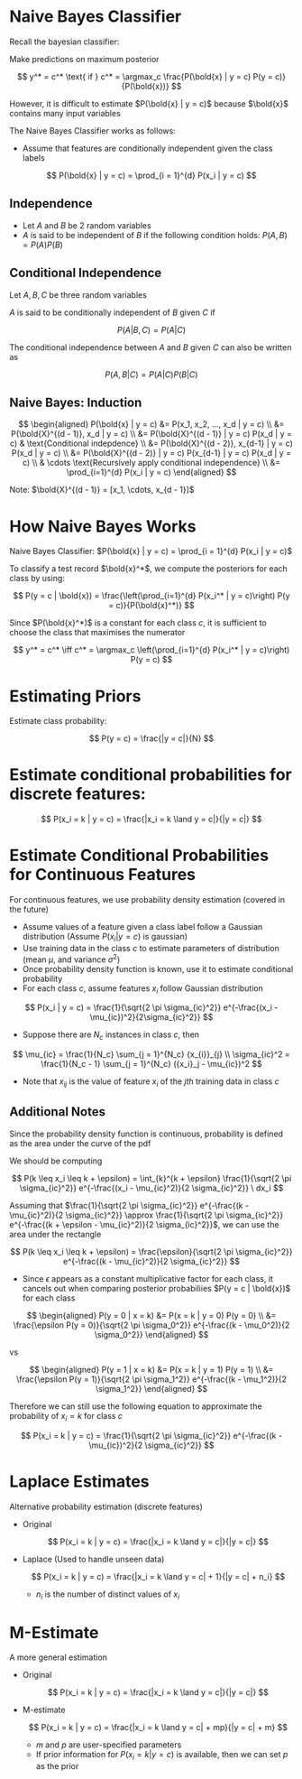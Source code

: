 # Naive Bayes Classifier

Recall the bayesian classifier:

Make predictions on maximum posterior

$$
y^* = c^* \text{ if } c^* = \argmax_c \frac{P(\bold{x} | y = c) P(y = c)}{P(\bold{x})}
$$

However, it is difficult to estimate $P(\bold{x} | y = c)$ because $\bold{x}$ contains many input variables

The Naive Bayes Classifier works as follows:

- Assume that features are conditionally independent given the class labels

$$
P(\bold{x} | y = c) = \prod_{i = 1}^{d} P(x_i | y = c)
$$

## Independence

- Let $A$ and $B$ be 2 random variables
- $A$ is said to be independent of $B$ if the following condition holds: $P(A, B) = P(A) P(B)$

## Conditional Independence

Let $A, B, C$ be three random variables

$A$ is said to be conditionally independent of $B$ given $C$ if

$$
P(A | B, C) = P(A | C)
$$

The conditional independence between $A$ and $B$ given $C$ can also be written as

$$
P(A, B | C) = P(A | C) P(B | C)
$$

## Naive Bayes: Induction

$$
\begin{aligned}
P(\bold{x} | y = c) &= P(x_1, x_2, ..., x_d | y = c) \\
&= P(\bold{X}^{(d - 1)}, x_d | y = c) \\
&= P(\bold{X}^{(d - 1)} | y = c) P(x_d | y = c) & \text{Conditional indepdence} \\
&= P(\bold{X}^{(d - 2)}, x_{d-1} | y = c) P(x_d | y = c) \\
&= P(\bold{X}^{(d - 2)} | y = c) P(x_{d-1} | y = c) P(x_d | y = c) \\
& \cdots \text{Recursively apply conditional independence} \\
&= \prod_{i=1}^{d} P(x_i | y = c)
\end{aligned}
$$

Note: $\bold{X}^{(d - 1)} = [x_1, \cdots, x_{d - 1}]$

# How Naive Bayes Works

Naive Bayes Classifier: $P(\bold{x} | y = c) = \prod_{i = 1}^{d} P(x_i | y = c)$

To classify a test record $\bold{x}^*$, we compute the posteriors for each class by using:

$$
P(y = c | \bold{x}) = \frac{\left(\prod_{i=1}^{d} P(x_i^* | y = c)\right) P(y = c)}{P(\bold{x}^*)}
$$

Since $P(\bold{x}^*)$ is a constant for each class $c$, it is sufficient to choose the class that maximises the numerator

$$
y^* = c^* \iff c^* = \argmax_c \left(\prod_{i=1}^{d} P(x_i^* | y = c)\right) P(y = c)
$$

# Estimating Priors

Estimate class probability:

$$
P(y = c) = \frac{|y = c|}{N}
$$

# Estimate conditional probabilities for discrete features:

$$
P(x_i = k | y = c) = \frac{|x_i = k \land y = c|}{|y = c|}
$$

# Estimate Conditional Probabilities for Continuous Features

For continuous features, we use probability density estimation (covered in the future)

- Assume values of a feature given a class label follow a Gaussian distribution (Assume $P(x_i | y = c)$ is gaussian)
- Use training data in the class $c$ to estimate parameters of distribution (mean $\mu$, and variance $\sigma^2$)
- Once probability density function is known, use it to estimate conditional probability
- For each class $c$, assume features $x_i$ follow Gaussian distribution

$$
P(x_i | y = c) = \frac{1}{\sqrt{2 \pi \sigma_{ic}^2}} e^{-\frac{(x_i - \mu_{ic})^2}{2\sigma_{ic}^2}}
$$

- Suppose there are $N_c$ instances in class $c$, then

$$
\mu_{ic} = \frac{1}{N_c} \sum_{j = 1}^{N_c} {x_{i}}_{j} \\
\sigma_{ic}^2 = \frac{1}{N_c - 1} \sum_{j = 1}^{N_c} ({x_i}_j - \mu_{ic})^2
$$

- Note that ${x_{i}}_j$ is the value of feature $x_i$ of the $jth$ training data in class $c$

## Additional Notes

Since the probability density function is continuous, probability is defined as the area under the curve of the pdf

We should be computing

$$
P(k \leq x_i \leq k + \epsilon) = \int_{k}^{k + \epsilon} \frac{1}{\sqrt{2 \pi \sigma_{ic}^2}} e^{-\frac{(x_i - \mu_{ic}^2)}{2 \sigma_{ic}^2}} \ dx_i
$$

Assuming that $\frac{1}{\sqrt{2 \pi \sigma_{ic}^2}} e^{-\frac{(k - \mu_{ic}^2)}{2 \sigma_{ic}^2}} \approx \frac{1}{\sqrt{2 \pi \sigma_{ic}^2}} e^{-\frac{(k + \epsilon - \mu_{ic}^2)}{2 \sigma_{ic}^2}}$, we can use the area under the rectangle

$$
P(k \leq x_i \leq k + \epsilon) = \frac{\epsilon}{\sqrt{2 \pi \sigma_{ic}^2}} e^{-\frac{(k - \mu_{ic}^2)}{2 \sigma_{ic}^2}}
$$

- Since $\epsilon$ appears as a constant multiplicative factor for each class, it cancels out when comparing posterior probabiliies $P(y = c | \bold{x})$ for each class

$$
\begin{aligned}
P(y = 0 | x = k) &= P(x = k | y = 0) P(y = 0) \\
&= \frac{\epsilon P(y = 0)}{\sqrt{2 \pi \sigma_0^2}} e^{-\frac{(k - \mu_0^2)}{2 \sigma_0^2}}
\end{aligned}
$$

vs

$$
\begin{aligned}
P(y = 1 | x = k) &= P(x = k | y = 1) P(y = 1) \\
&= \frac{\epsilon P(y = 1)}{\sqrt{2 \pi \sigma_1^2}} e^{-\frac{(k - \mu_1^2)}{2 \sigma_1^2}}
\end{aligned}
$$

Therefore we can still use the following equation to approximate the probability of $x_i = k$ for class $c$

$$
P(x_i = k | y = c) = \frac{1}{\sqrt{2 \pi \sigma_{ic}^2}} e^{-\frac{(k - \mu_{ic})^2}{2 \sigma_{ic}^2}}
$$

# Laplace Estimates

Alternative probability estimation (discrete features)

- Original

  $$
      P(x_i = k | y = c) = \frac{|x_i = k \land y = c|}{|y = c|}
  $$

- Laplace (Used to handle unseen data)

  $$
      P(x_i = k | y = c) = \frac{|x_i = k \land y = c| + 1}{|y = c| + n_i}
  $$

  - $n_i$ is the number of distinct values of $x_i$

# M-Estimate

A more general estimation

- Original

  $$
      P(x_i = k | y = c) = \frac{|x_i = k \land y = c|}{|y = c|}
  $$

- M-estimate

  $$
      P(x_i = k | y = c) = \frac{|x_i = k \land y = c| + mp}{|y = c| + m}
  $$

  - $m$ and $p$ are user-specified parameters
  - If prior information for $P(x_i = k | y = c)$ is available, then we can set $p$ as the prior
